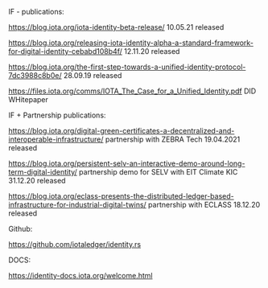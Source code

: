 IF - publications:

https://blog.iota.org/iota-identity-beta-release/  10.05.21 released

https://blog.iota.org/releasing-iota-identity-alpha-a-standard-framework-for-digital-identity-cebabd108b4f/  12.11.20 released

https://blog.iota.org/the-first-step-towards-a-unified-identity-protocol-7dc3988c8b0e/  28.09.19 released

https://files.iota.org/comms/IOTA_The_Case_for_a_Unified_Identity.pdf    DID WHitepaper


IF + Partnership publications:

https://blog.iota.org/digital-green-certificates-a-decentralized-and-interoperable-infrastructure/ partnership with ZEBRA Tech  19.04.2021 released

https://blog.iota.org/persistent-selv-an-interactive-demo-around-long-term-digital-identity/   partnership demo for SELV with EIT Climate KIC   31.12.20 released

https://blog.iota.org/eclass-presents-the-distributed-ledger-based-infrastructure-for-industrial-digital-twins/ partnership with ECLASS  18.12.20 released


Github:

https://github.com/iotaledger/identity.rs


DOCS:

https://identity-docs.iota.org/welcome.html
